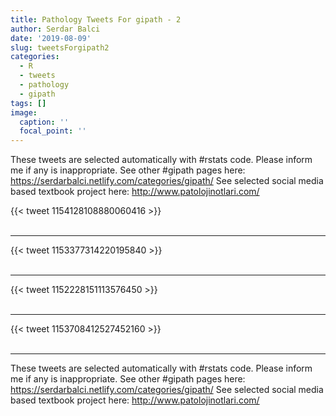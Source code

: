 ```yaml
---
title: Pathology Tweets For gipath - 2
author: Serdar Balci
date: '2019-08-09'
slug: tweetsForgipath2
categories:
  - R
  - tweets
  - pathology
  - gipath
tags: []
image:
  caption: ''
  focal_point: ''
---
```



These tweets are selected automatically with #rstats code. Please inform me if any is inappropriate.
See other #gipath pages here: https://serdarbalci.netlify.com/categories/gipath/ 
See selected social media based textbook project here: http://www.patolojinotlari.com/

{{< tweet 1154128108880060416 >}}
<br>
<br>
<hr>
{{< tweet 1153377314220195840 >}}
<br>
<br>
<hr>
{{< tweet 1152228151113576450 >}}
<br>
<br>
<hr>
{{< tweet 1153708412527452160 >}}
<br>
<br>
<hr>


These tweets are selected automatically with #rstats code. Please inform me if any is inappropriate.
See other #gipath pages here: https://serdarbalci.netlify.com/categories/gipath/ 
See selected social media based textbook project here: http://www.patolojinotlari.com/
